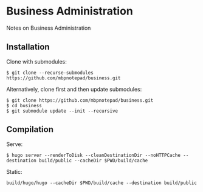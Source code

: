 # Business Administration

Notes on Business Administration

## Installation

Clone with submodules:

```
$ git clone --recurse-submodules https://github.com/mbpnotepad/business.git
```

Alternatively, clone first and then update submodules:

```
$ git clone https://github.com/mbpnotepad/business.git
$ cd business
$ git submodule update --init --recursive
```

## Compilation

Serve:

```
$ hugo server --renderToDisk --cleanDestinationDir --noHTTPCache --destination build/public --cacheDir $PWD/build/cache
```

Static:

```
build/hugo/hugo --cacheDir $PWD/build/cache --destination build/public
```

